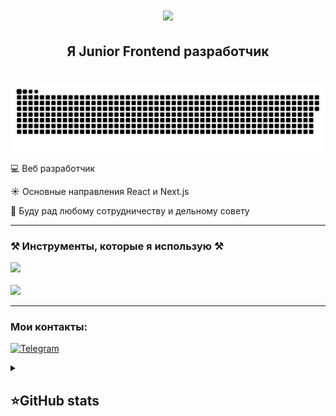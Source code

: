 <style>
  .pb { padding-bottom: 1em; }
</style>
<h1 align="center">
    <img src="https://readme-typing-svg.herokuapp.com/?font=Righteous&size=35&center=true&vCenter=true&width=500&height=70&duration=4000&lines=Привет!+👋;+меня+зовут+Валера!;" />
</h1>

<h2 align="center" class="pb">Я Junior Frontend разработчик</h2>

<p align="center">
 <img width="600" src="src/github-snake.svg" alt="snake"/>
</p>

<p align="left">
  💻 Веб разработчик
</p>
<p align="left">
  ☀️ Основные направления React и Next.js
</p>
<p align="left">
  👯 Буду рад любому сотрудничеству и дельному совету
</p>

<hr />

<h3 align="left">⚒️ Инструменты, которые я использую ⚒️</h3>
<div align="left">
    <img src="https://skillicons.dev/icons?i=javascript,html,css,typescript,react,nextjs" /><br><br>
    <img src="https://skillicons.dev/icons?i=vscode,github,figma,tailwind,scss,git,firebase" />

</div>

<hr />

<h3 align="left">Мои контакты:</h3>

[![Telegram](https://img.shields.io/badge/-Telegram-2CA5E0?style=flat&logo=telegram&logoColor=white)](https://t.me/valerakaktotak)

<details align="left">
  <summary><h2><b>⭐GitHub stats</b></h2></summary>
  <p>
   <img src="https://github-readme-stats.vercel.app/api/top-langs/?username=ValeraKaktotak&theme=dracula&layout=compact&hide_border=true&bg_color=00000000" />
   <br>
   <img src="https://github-readme-stats.vercel.app/api?username=ValeraKaktotak&count_private=true&show_icons=true&theme=dracula&hide_border=true&bg_color=00000000" />
    <br>
   <img src="https://metrics.lecoq.io/ValeraKaktotak" />
  </p>
</details>
